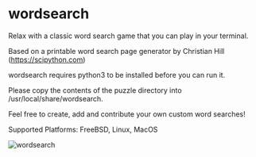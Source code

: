 # wordsearch

Relax with a classic word search game that you can play in your terminal.

Based on a printable word search page generator by Christian Hill (https://scipython.com)

wordsearch requires python3 to be installed before you can run it.

Please copy the contents of the puzzle directory into /usr/local/share/wordsearch. 

Feel free to create, add and contribute your own custom word searches!

Supported Platforms: FreeBSD, Linux, MacOS

![wordsearch](https://user-images.githubusercontent.com/84298137/134269853-260fcbbe-1276-4f64-ab54-b12414c09150.jpg)
